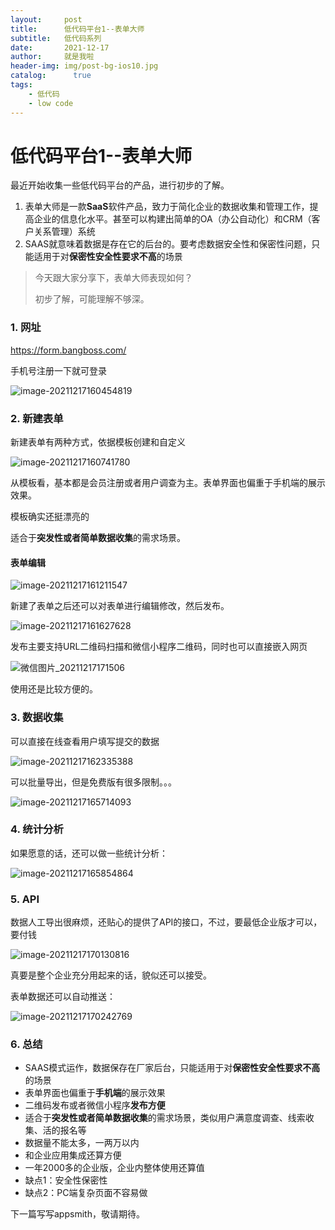 ```yaml
---
layout:     post
title:      低代码平台1--表单大师
subtitle:   低代码系列
date:       2021-12-17
author:     就是我啦
header-img: img/post-bg-ios10.jpg
catalog: 	  true
tags:
    - 低代码    
    - low code      
---
```


# 低代码平台1--表单大师

最近开始收集一些低代码平台的产品，进行初步的了解。

1. 表单大师是一款**SaaS**软件产品，致力于简化企业的数据收集和管理工作，提高企业的信息化水平。甚至可以构建出简单的OA（办公自动化）和CRM（客户关系管理）系统
2. SAAS就意味着数据是存在它的后台的。要考虑数据安全性和保密性问题，只能适用于对**保密性安全性要求不高**的场景



> 今天跟大家分享下，表单大师表现如何？
>
> 初步了解，可能理解不够深。



### 1. 网址

https://form.bangboss.com/

手机号注册一下就可登录

![image-20211217160454819](/img/images/image-20211217160454819.png)



### 2. 新建表单

新建表单有两种方式，依据模板创建和自定义

![image-20211217160741780](/img/images/image-20211217160741780.png)

从模板看，基本都是会员注册或者用户调查为主。表单界面也偏重于手机端的展示效果。

模板确实还挺漂亮的

适合于**突发性或者简单数据收集**的需求场景。



#### 表单编辑

![image-20211217161211547](/img/images/image-20211217161211547.png)

新建了表单之后还可以对表单进行编辑修改，然后发布。

![image-20211217161627628](/img/images/image-20211217161627628.png)

发布主要支持URL二维码扫描和微信小程序二维码，同时也可以直接嵌入网页

![微信图片_20211217171506](/img/images/%E5%BE%AE%E4%BF%A1%E5%9B%BE%E7%89%87_20211217171506.jpg)

使用还是比较方便的。

### 3. 数据收集

可以直接在线查看用户填写提交的数据

![image-20211217162335388](/img/images/image-20211217162335388.png)



可以批量导出，但是免费版有很多限制。。。

![image-20211217165714093](/img/images/image-20211217165714093.png)

### 4. 统计分析

如果愿意的话，还可以做一些统计分析：



![image-20211217165854864](/img/images/image-20211217165854864.png)

### 5. API

数据人工导出很麻烦，还贴心的提供了API的接口，不过，要最低企业版才可以，要付钱

![image-20211217170130816](/img/images/image-20211217170130816.png)

真要是整个企业充分用起来的话，貌似还可以接受。

表单数据还可以自动推送：

![image-20211217170242769](/img/images/image-20211217170242769.png)

### 6. 总结

- SAAS模式运作，数据保存在厂家后台，只能适用于对**保密性安全性要求不高**的场景
- 表单界面也偏重于**手机端**的展示效果
- 二维码发布或者微信小程序**发布方便**
- 适合于**突发性或者简单数据收集**的需求场景，类似用户满意度调查、线索收集、活的报名等
- 数据量不能太多，一两万以内
- 和企业应用集成还算方便
- 一年2000多的企业版，企业内整体使用还算值
- 缺点1：安全性保密性
- 缺点2：PC端复杂页面不容易做



下一篇写写appsmith，敬请期待。
